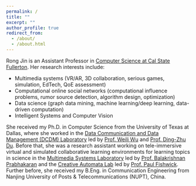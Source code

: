 ```yaml
---
permalink: /
title: ""
excerpt: ""
author_profile: true
redirect_from: 
  - /about/
  - /about.html
---
```

Rong Jin is an Assistant Professor in [Computer Science at Cal State Fullerton](http://www.fullerton.edu/ecs/cs/). Her research interests include:
* Multimedia systems (VR/AR, 3D collaboration, serious games, simulation, EdTech, QoE assessment)
* Computational online social networks (computational influence problems, rumor source detection, algorithm design, optimization)
* Data science (graph data mining, machine learning/deep learning, data-driven computation)
* Intelligent Systems and Computer Vision

She received my Ph.D. in Computer Science from the University of Texas at Dallas, where she worked in the [Data Communication and Data Management (DCDM) Laboratory](https://theory.utdallas.edu/) led by [Prof. Weili Wu](https://cs.utdallas.edu/people/faculty/wu-weili/) and [Prof. Ding-Zhu Du](https://cs.utdallas.edu/people/faculty/du-ding-zhu/). 
Before that, she was a research assistant working on tele-immersive virtual and simulated collaborative learning environments for learning topics in science in the [Multimedia Systems Laboratory](http://cs.utdallas.edu/multimedialab/) led by [Prof. Balakrishnan Prabhakaran](https://personal.utdallas.edu/~praba/) and the [Creative Automata Lab](https://vimeo.com/89000338) led by [Prof. Paul Fishwick](https://cs.utdallas.edu/people/faculty/fishwick-paul/). Further before, she received my B.Eng. in Communication Engineering from Nanjing University of Posts & Telecommunications (NUPT), China.


<!--#### Student Assistant Position Available -->
<!-- <p><small> I am always looking for self-motivated undergraduate and graduate students in the Computer Science program with strong interests in above subjects as well as looking to work on research for course credit. If you would like to get involved with my research, take my class Seminar/Project CS first and make an excellent preliminary work. If you have not taken the class but are generally interested, I will typically give you a small project to work on in your spare time. Minimum time commitment for this position is one year. The financial support is considered after a certain probationary period. -->

